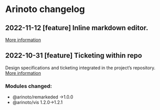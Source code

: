 # Arinoto changelog

## 2022-11-12 [feature]  Inline markdown editor.

[More information](<spec/remarkeded/design.md>)

## 2022-10-31 [feature]  Ticketing within repo

Design specifications and ticketing integrated in the project’s
repository.
[More information](<spec/000 ticketing/design.md>)

### Modules changed:
 - @arinoto/remarkeded ->1.0.0
 - @arinoto/vis 1.2.0->1.2.1
